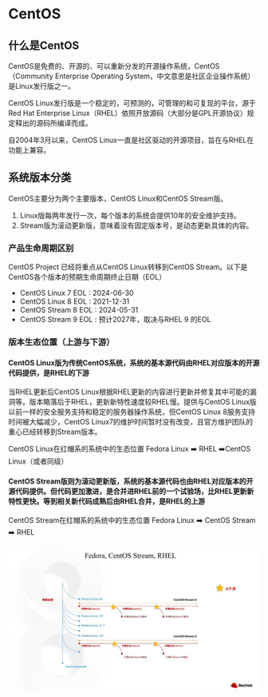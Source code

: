 # CentOS

## 什么是CentOS

CentOS是免费的、开源的、可以重新分发的开源操作系统，CentOS（Community Enterprise Operating System，中文意思是社区企业操作系统）是Linux发行版之一。

CentOS Linux发行版是一个稳定的，可预测的，可管理的和可复现的平台，源于Red Hat Enterprise Linux（RHEL）依照开放源码（大部分是GPL开源协议）规定释出的源码所编译而成。

自2004年3月以来，CentOS Linux一直是社区驱动的开源项目，旨在与RHEL在功能上兼容。

## 系统版本分类

CentOS主要分为两个主要版本，CentOS Linux和CentOS Stream版。

1. Linux版每两年发行一次，每个版本的系统会提供10年的安全维护支持。
2. Stream版为滚动更新版，意味着没有固定版本号，是动态更新具体的内容。

### 产品生命周期区别

CentOS Project 已经将重点从CentOS Linux转移到CentOS Stream。以下是CentOS各个版本的预期生命周期终止日期（EOL）

- CentOS Linux 7 EOL : 2024-06-30
- CentOS Linux 8 EOL : 2021-12-31
- CentOS Stream 8 EOL : 2024-05-31
- CentOS Stream 9 EOL : 预计2027年，取决与RHEL 9 的EOL

### 版本生态位置（上游与下游）

#### CentOS Linux版为传统CentOS系统，系统的基本源代码由RHEL对应版本的开源代码提供，是RHEL的下游

当RHEL更新后CentOS Linux根据RHEL更新的内容进行更新并修复其中可能的漏洞等。版本略落后于RHEL，更新新特性速度较RHEL慢。提供与CentOS Linux版以前一样的安全服务支持和稳定的服务器操作系统，但CentOS Linux 8服务支持时间被大幅减少，CentOS Linux7的维护时间暂时没有改变，且官方维护团队的重心已经转移到Stream版本。

CentOS Linux在红帽系的系统中的生态位置 Fedora Linux ➡️ RHEL ➡️CentOS Linux（或者同级）

#### CentOS Stream版则为滚动更新版，系统的基本源代码也由RHEL对应版本的开源代码提供。但代码更加激进，是合并进RHEL前的一个试验场，比RHEL更新新特性更快。等到相关新代码成熟后由RHEL合并，是RHEL的上游

CentOS Stream在红帽系的系统中的生态位置 Fedora Linux ➡️ CentOS Stream ➡️ RHEL

![CentOS Stream 生态位](../res/centos-stream-eco.jpg)
